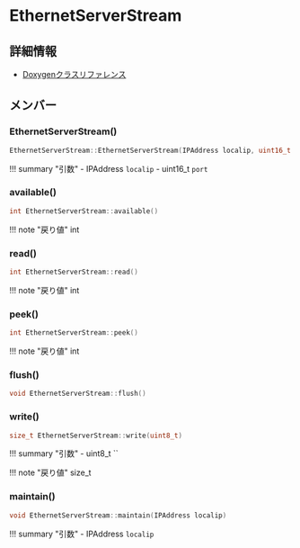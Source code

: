 # EthernetServerStream



## 詳細情報

- [Doxygenクラスリファレンス](https://lang-ship.com/reference/Arduino/latest/class_ethernet_server_stream.html)

## メンバー

### EthernetServerStream()



```c
EthernetServerStream::EthernetServerStream(IPAddress localip, uint16_t port)
```

!!! summary "引数"
	- IPAddress `localip` 
	- uint16_t `port` 



### available()



```c
int EthernetServerStream::available()
```

!!! note "戻り値"
	int



### read()



```c
int EthernetServerStream::read()
```

!!! note "戻り値"
	int



### peek()



```c
int EthernetServerStream::peek()
```

!!! note "戻り値"
	int



### flush()



```c
void EthernetServerStream::flush()
```



### write()



```c
size_t EthernetServerStream::write(uint8_t)
```

!!! summary "引数"
	- uint8_t `` 

!!! note "戻り値"
	size_t



### maintain()



```c
void EthernetServerStream::maintain(IPAddress localip)
```

!!! summary "引数"
	- IPAddress `localip` 



